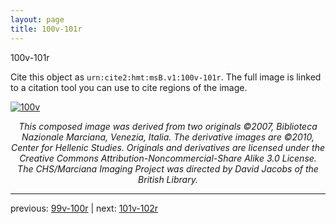```yaml
---
layout: page
title: 100v-101r
---
```


100v-101r

Cite this object as `urn:cite2:hmt:msB.v1:100v-101r`. The full image is linked to a citation tool you can use to cite regions of the image.

[![100v](http://www.homermultitext.org/iipsrv?IIIF=/project/homer/pyramidal/deepzoom/hmt/vbbifolio/v1/vb_100v_101r.tif/full/800,/0/default.jpg)](http://www.homermultitext.org/ict2/?urn=urn:cite2:hmt:vbbifolio.v1:vb_100v_101r) 

<p style="text-align: center; font-style: italic;">This composed image was derived from two originals ©2007, Biblioteca Nazionale Marciana, Venezia, Italia. The derivative images are ©2010, Center for Hellenic Studies. Originals and derivatives are licensed under the Creative Commons Attribution-Noncommercial-Share Alike 3.0 License. The CHS/Marciana Imaging Project was directed by David Jacobs of the British Library.</p>

---

previous: [99v-100r](../99v-100r/) | next: [101v-102r](../101v-102r/)